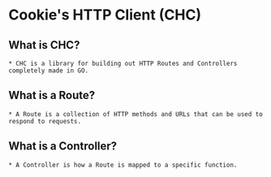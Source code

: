 # Cookie's HTTP Client (CHC)

## What is CHC?

    * CHC is a library for building out HTTP Routes and Controllers completely made in GO.

## What is a Route?

    * A Route is a collection of HTTP methods and URLs that can be used to respond to requests.

## What is a Controller?

    * A Controller is how a Route is mapped to a specific function.
